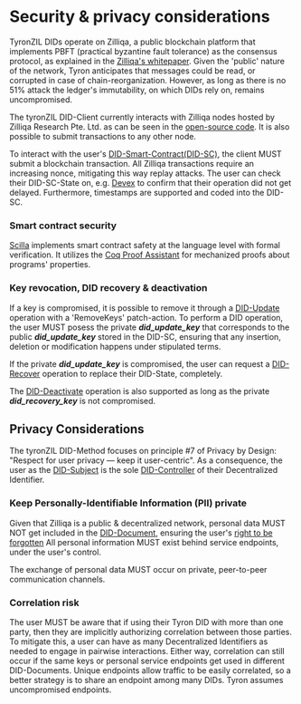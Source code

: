 # Security & privacy considerations

TyronZIL DIDs operate on Zilliqa, a public blockchain platform that implements PBFT (practical byzantine fault tolerance) as the consensus protocol, as explained in the [Zilliqa's whitepaper](https://docs.zilliqa.com/whitepaper.pdf). Given the 'public' nature of the network, Tyron anticipates that messages could be read, or corrupted in case of chain-reorganization. However, as long as there is no 51% attack the ledger's immutability, on which DIDs rely on, remains uncompromised.

The tyronZIL DID-Client currently interacts with Zilliqa nodes hosted by Zilliqa Research Pte. Ltd. as can be seen in the [open-source code](https://github.com/julio-cabdu/tyronzil-js). It is also possible to submit transactions to any other node.

To interact with the user's [DID-Smart-Contract(DID-SC)](./smart-contracts/DID-SC.md), the client MUST submit a blockchain transaction. All Zilliqa transactions require an increasing nonce, mitigating this way replay attacks. The user can check their DID-SC-State on, e.g. [Devex](https://devex.zilliqa.com/?network=https%3A%2F%2Fapi.zilliqa.com) to confirm that their operation did not get delayed. Furthermore, timestamps are supported and coded into the DID-SC.

### Smart contract security

[Scilla](https://learnscilla.com/home) implements smart contract safety at the language level with formal verification.  It utilizes the [Coq Proof Assistant](https://coq.inria.fr/) for mechanized proofs about programs' properties.

### Key revocation, DID recovery & deactivation

If a key is compromised, it is possible to remove it through a [DID-Update](./CRUD-operations/did-update.md) operation with a 'RemoveKeys' patch-action. To perform a DID operation, the user MUST posess the private ***did_update_key*** that corresponds to the public ***did_update_key*** stored in the DID-SC, ensuring that any insertion, deletion or modification happens under stipulated terms.

If the private ***did_update_key*** is compromised, the user can request a [DID-Recover](./CRUD-operations/did-recover.md) operation to replace their DID-State, completely.

The [DID-Deactivate](./CRUD-operations/did-deactivate.md) operation is also supported as long as the private ***did_recovery_key*** is not compromised.

## Privacy Considerations

The tyronZIL DID-Method focuses on principle #7 of Privacy by Design: "Respect for user privacy — keep it user-centric". As a consequence, the user as the [DID-Subject](./W3C-dids.md#did-subject) is the sole [DID-Controller](./W3C-dids.md#did-controller) of their Decentralized Identifier.

### Keep Personally-Identifiable Information (PII) private

Given that Zilliqa is a public & decentralized network, personal data MUST NOT get included in the [DID-Document](./did-document.md), ensuring the user's [right to be forgotten](https://en.wikipedia.org/wiki/Right_to_be_forgotten) All personal information MUST exist behind service endpoints, under the user's control.

The exchange of personal data MUST occur on private, peer-to-peer communication channels.

### Correlation risk

The user MUST be aware that if using their Tyron DID with more than one party, then they are implicitly authorizing correlation between those parties. To mitigate this, a user can have as many Decentralized Identifiers as needed to engage in pairwise interactions. Either way, correlation can still occur if the same keys or personal service endpoints get used in different DID-Documents. Unique endpoints allow traffic to be easily correlated, so a better strategy is to share an endpoint among many DIDs. Tyron assumes uncompromised endpoints.
